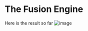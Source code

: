# The Fusion Engine

Here is the result so far
![image](https://github.com/MBaranErcan/The-Fusion-Engine/assets/102927124/84dff80a-ee6d-45a0-91da-b528cebad958)
